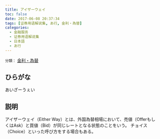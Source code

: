 ```yaml
---
title: アイザーウェイ
toc: false
date: 2017-06-08 20:37:34
tags: [证券用语解说集, あ行, 金利・為替]
categories:
  - 金融服务
  - 证券用语解说集
  - 日本語
  - あ行
---
```


`分類：` [金利・為替](/tags/金利・為替/)

## ひらがな

あいざーうぇい

## 説明

アイザーウェイ（Either Way）とは、外国為替相場において、売値（OfferもしくはAsk）と買値（Bid）が同じレートとなる状態のことをいう。
チョイス（Choice）といった呼び方をする場合もある。
